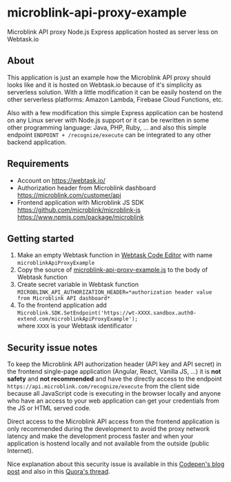 # microblink-api-proxy-example
Microblink API proxy Node.js Express application hosted as server less on Webtask.io

## About

This application is just an example how the Microblink API proxy should looks like and it is hosted on Webtask.io because of it's simplicity as serverless solution. With a little modification it can be easily hostend on the other serverless platforms: Amazon Lambda, Firebase Cloud Functions, etc.   

Also with a few modification this simple Express application can be hostend on any Linux server with Node.js support or it can be rewritten in some other programming language: Java, PHP, Ruby, ... and also this simple endpoint `ENDPOINT + /recognize/execute` can be integrated to any other backend application.

## Requirements

- Account on https://webtask.io/
- Authorization header from Microblink dashboard https://microblink.com/customer/api
- Frontend application with Microblink JS SDK   
https://github.com/microblink/microblink-js   
https://www.npmjs.com/package/microblink

## Getting started

1. Make an empty Webtask function in [Webtask Code Editor](https://webtask.io/make) with name `microblinkApiProxyExample`
2. Copy the source of [microblink-api-proxy-example.js](./microblink-api-proxy-example.js) to the body of Webtask function
3. Create secret variable in Webtask function `MICROBLINK_API_AUTHORIZATION_HEADER=*authorization header value from Microblink API dashboard*`
4. To the frontend application add   
`Microblink.SDK.SetEndpoint('https://wt-XXXX.sandbox.auth0-extend.com/microblinkApiProxyExample');`   
where `XXXX` is your Webtask identificator

## Security issue notes

To keep the Microblink API authorization header (API key and API secret) in the frontend single-page application (Angular, React, Vanilla JS, ...) it is **not safety** and **not recommended** and have the directly access to the endpoint `https://api.microblink.com/recognize/execute` from the client side because all JavaScript code is executing in the browser locally and anyone who have an access to your web application can get your credentials from the JS or HTML served code.  

Direct access to the Microblink API access from the frontend application is only recommended during the development to avoid the proxy network latency and make the development process faster and when your application is hostend locally and not available from the outside (public Internet).   

Nice explanation about this security issue is available in this [Codepen's blog post](https://codepen.io/iospadov/post/apis-and-authentication-keeping-your-access-keys-secure) and also in this [Quora's thread](https://www.quora.com/How-do-you-hide-protect-API-keys-when-you-have-to-use-them-in-client-side-JavaScript).
